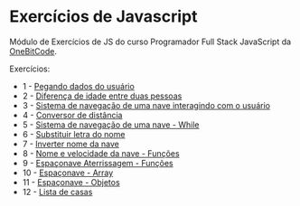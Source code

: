 # Exercícios de Javascript

Módulo de Exercícios de JS do curso Programador Full Stack JavaScript da [OneBitCode](https://pages.onebitcode.com/).

Exercícios:

- 1 - [Pegando dados do usuário](https://github.com/maisafolgueral/exercises-javascript/tree/main/get-user-data)
- 2 - [Diferença de idade entre duas pessoas](https://github.com/maisafolgueral/exercises-javascript/tree/main/difference-age)
- 3 - [Sistema de navegação de uma nave interagindo com o usuário](https://github.com/maisafolgueral/exercises-javascript/tree/main/ship-system)
- 4 - [Conversor de distância](https://github.com/maisafolgueral/exercises-javascript/tree/main/distance-conversion)
- 5 - [Sistema de navegação de uma nave - While](https://github.com/maisafolgueral/exercises-javascript/tree/main/ship-system-while)
- 6 - [Substituir letra do nome](https://github.com/maisafolgueral/exercises-javascript/tree/main/replace-letter)
- 7 - [Inverter nome da nave](https://github.com/maisafolgueral/exercises-javascript/tree/main/reverse-name)
- 8 - [Nome e velocidade da nave - Funções](https://github.com/maisafolgueral/exercises-javascript/tree/main/ship-system-function)
- 9 - [Espaçonave Aterrissagem - Funções](https://github.com/maisafolgueral/exercises-javascript/tree/main/ship-landing)
- 10 - [Espaçonave - Array](https://github.com/maisafolgueral/exercises-javascript/tree/main/ship-array)
- 11 - [Espaçonave - Objetos](https://github.com/maisafolgueral/exercises-javascript/tree/main/ship-object)
- 12 - [Lista de casas](https://github.com/maisafolgueral/exercises-javascript/tree/main/home-list)
